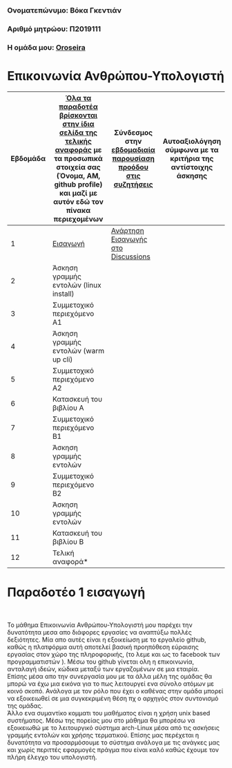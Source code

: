 
### Ονοματεπώνυμο: Βόκα Γκεντιάν
### Αριθμό μητρώου: Π2019111
### Η ομάδα μου: [Oroseira](https://github.com/Oroseira)

# Επικοινωνία Ανθρώπου-Υπολογιστή


| Εβδομάδα | [Όλα τα παραδοτέα βρίσκονται στην ίδια σελίδα της τελικής αναφοράς](https://courses-ionio.github.io/help/deliverables/) με τα προσωπικά στοιχεία σας (Όνομα, ΑΜ, github profile) και μαζί με αυτόν εδώ τον πίνακα περιεχομένων | Σύνδεσμος στην [εβδομαδιαία παρουσίαση προόδου στις συζητήσεις](https://github.com/courses-ionio/help/discussions/categories/show-and-tell) | Αυτοαξιολόγηση σύμφωνα με τα κριτήρια της αντίστοιχης άσκησης |
| --- | --- | --- | --- |
| 1 |  [Εισαγωγή](https://github.com/Genti-voka/hci/blob/2019111/projects/2019111/README.md#%CF%80%CE%B1%CF%81%CE%B1%CE%B4%CE%BF%CF%84%CE%AD%CE%BF-1-%CE%B5%CE%B9%CF%83%CE%B1%CE%B3%CF%89%CE%B3%CE%AE) | [Ανάρτηση Εισαγωγής στο Discussions](https://github.com/courses-ionio/help/discussions/938) | |
| 2 | Άσκηση γραμμής εντολών (linux install) | | |
| 3 | Συμμετοχικό περιεχόμενο A1 | | |
| 4 | Άσκηση γραμμής εντολών (warm up cli) | | |
| 5 | Συμμετοχικό περιεχόμενο A2 | | |
| 6 | Κατασκευή του βιβλίου Α | | |
| 7 | Συμμετοχικό περιεχόμενο B1 | | |
| 8 | Άσκηση γραμμής εντολών | | |
| 9 | Συμμετοχικό περιεχόμενο B2 | | |
| 10 | Άσκηση γραμμής εντολών | | |
| 11 | Κατασκευή του βιβλίου Β | | |
| 12 | Τελική αναφορά* | | |



# Παραδοτέο 1 εισαγωγή
<br>
<p>Το μάθημα Επικοινωνία Ανθρώπου-Υπολογιστή μου παρέχει την δυνατότητα μεσα απο διάφορες εργασίες  να αναπτύξω πολλές δεξιότητες. Μία απο αυτές είναι η εξοικείωση με το  εργαλείο github, καθώς η πλατφόρμα αυτή αποτελεί βασική προηπόθεση εύραισης εργασίας στον χώρο της πληροφορικής, (το λεμε και ως το facebook των προγραμματιστών ). Μέσω του github γίνεται ολη η επικοινωνία, ανταλαγή ιδεών, κώδικα  μεταξύ των εργαζομένων σε μια εταιρία. 
<br>
Επίσης μέσα απο την συνεργασία μου με τα άλλα μέλη της ομάδας θα μπορώ να έχω μια εικόνα για το πως λειτουργεί ενα σύνολο ατόμων με κοινό σκοπό. Ανάλογα με τον ρόλο που έχει ο καθένας στην ομάδα μπορεί να εξοικειωθεί σε μια συγκεκριμένη θέση πχ ο αρχηγός στον συντονισμό της ομάδας. 
<br>
Άλλο ενα συμαντίκο κομματι του μαθήματος είναι η χρήση unix based συστήματος. Μέσω της πορείας μου στο μάθημα θα μπορέσω να εξοικειωθώ με το λειτουργικό σύστημα arch-Linux μέσα από τις ασκήσεις γραμμής εντολών και χρήσης τερματικού. Επίσης μας περέχεται η δυνατότητα να προσαρμόσουμε το σύστημα ανάλογα με τις ανάγκες μας και χωρίς περιττές εφαρμογές πράγμα που είναι καλό καθώς έχουμε τον πλήρη έλεγχο του υπολογιστή. </p>



